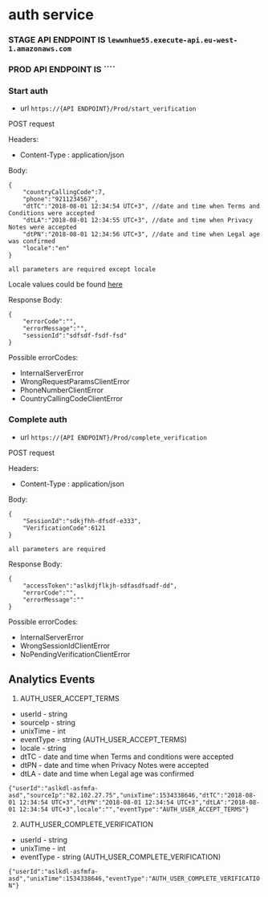 # auth service

### STAGE API ENDPOINT IS ``lewwnhue55.execute-api.eu-west-1.amazonaws.com``
### PROD API ENDPOINT IS ````

### Start auth

* url ``https://{API ENDPOINT}/Prod/start_verification``

POST request

Headers:

* Content-Type : application/json

Body:

    {
        "countryCallingCode":7,
        "phone":"9211234567",
        "dtTC":"2018-08-01 12:34:54 UTC+3", //date and time when Terms and Conditions were accepted
        "dtLA":"2018-08-01 12:34:55 UTC+3", //date and time when Privacy Notes were accepted
        "dtPN":"2018-08-01 12:34:56 UTC+3", //date and time when Legal age was confirmed
        "locale":"en"
    }
    
    all parameters are required except locale
    
 Locale values could be found [here](https://www.twilio.com/docs/verify/supported-languages)
    
 Response Body:
 
    {
        "errorCode":"",
        "errorMessage":"",
        "sessionId":"sdfsdf-fsdf-fsd"
    }
    
Possible errorCodes:

* InternalServerError
* WrongRequestParamsClientError
* PhoneNumberClientError
* CountryCallingCodeClientError

### Complete auth

* url ``https://{API ENDPOINT}/Prod/complete_verification``

POST request

Headers:

* Content-Type : application/json

Body:

    {
        "SessionId":"sdkjfhh-dfsdf-e333",
        "VerificationCode":6121
    }
    
    all parameters are required
    
 Response Body:
 
    {
        "accessToken":"aslkdjflkjh-sdfasdfsadf-dd",
        "errorCode":"",
        "errorMessage":""
    }
    
Possible errorCodes:

* InternalServerError
* WrongSessionIdClientError
* NoPendingVerificationClientError

## Analytics Events

1. AUTH_USER_ACCEPT_TERMS

* userId - string
* sourceIp - string
* unixTime - int
* eventType - string (AUTH_USER_ACCEPT_TERMS)
* locale - string
* dtTC - date and time when Terms and conditions were accepted
* dtPN - date and time when Privacy Notes were accepted
* dtLA - date and time when Legal age was confirmed

`{"userId":"aslkdl-asfmfa-asd","sourceIp":"82.102.27.75","unixTime":1534338646,"dtTC":"2018-08-01 12:34:54 UTC+3","dtPN":"2018-08-01 12:34:54 UTC+3","dtLA":"2018-08-01 12:34:54 UTC+3",locale":"","eventType":"AUTH_USER_ACCEPT_TERMS"}`

2. AUTH_USER_COMPLETE_VERIFICATION

* userId - string
* unixTime - int
* eventType - string (AUTH_USER_COMPLETE_VERIFICATION)

`{"userId":"aslkdl-asfmfa-asd","unixTime":1534338646,"eventType":"AUTH_USER_COMPLETE_VERIFICATION"}`
